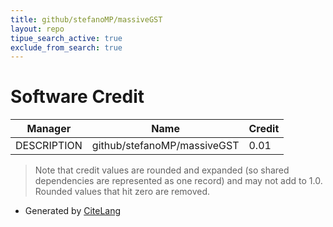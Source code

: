 ```yaml
---
title: github/stefanoMP/massiveGST
layout: repo
tipue_search_active: true
exclude_from_search: true
---
```

# Software Credit

|Manager|Name|Credit|
|-------|----|------|
|DESCRIPTION|github/stefanoMP/massiveGST|0.01|


> Note that credit values are rounded and expanded (so shared dependencies are represented as one record) and may not add to 1.0. Rounded values that hit zero are removed.


- Generated by [CiteLang](https://github.com/vsoch/citelang)
